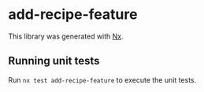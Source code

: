# add-recipe-feature

This library was generated with [Nx](https://nx.dev).

## Running unit tests

Run `nx test add-recipe-feature` to execute the unit tests.
